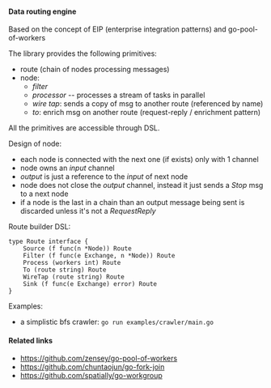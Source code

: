 #### Data routing engine

Based on the concept of EIP (enterprise integration patterns) and go-pool-of-workers

The library provides the following primitives:
- route (chain of nodes processing messages)
- node:
    * _filter_
    * _processor_ -- processes a stream of tasks in parallel
    * _wire tap_: sends a copy of msg to another route (referenced by name)
    * _to_: enrich msg on another route (request-reply / enrichment pattern)

All the primitives are accessible through DSL.


Design of node:
- each node is connected with the next one (if exists) only with 1 channel
- node owns an _input_ channel
- _output_ is just a reference to the _input_ of next node
- node does not close the _output_ channel, instead it just sends a _Stop_ msg to a next node
- if a node is the last in a chain than an output message being sent is discarded unless it's not a _RequestReply_

Route builder DSL:
```cgo
type Route interface {
	Source (f func(n *Node)) Route
	Filter (f func(e Exchange, n *Node)) Route
	Process (workers int) Route
	To (route string) Route
	WireTap (route string) Route
	Sink (f func(e Exchange) error) Route
}
```

Examples:
- a simplistic bfs crawler: `go run examples/crawler/main.go`


#### Related links
* https://github.com/zensey/go-pool-of-workers
* https://github.com/chuntaojun/go-fork-join
* https://github.com/spatially/go-workgroup
